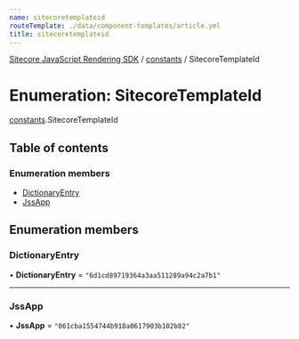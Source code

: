 ```yaml
---
name: sitecoretemplateid
routeTemplate: ./data/component-templates/article.yml
title: sitecoretemplateid
---
```


[Sitecore JavaScript Rendering SDK](/docs/fundamentals/ref/jss/) / [constants](/docs/fundamentals/ref/jss/modules/constants) / SitecoreTemplateId

# Enumeration: SitecoreTemplateId

[constants](/docs/fundamentals/ref/jss/modules/constants).SitecoreTemplateId

## Table of contents

### Enumeration members

- [DictionaryEntry](/docs/fundamentals/ref/jss/enums/constants/sitecoretemplateid#dictionaryentry)
- [JssApp](/docs/fundamentals/ref/jss/enums/constants/sitecoretemplateid#jssapp)

## Enumeration members

### DictionaryEntry

• **DictionaryEntry** = `"6d1cd89719364a3aa511289a94c2a7b1"`

___

### JssApp

• **JssApp** = `"061cba1554744b918a0617903b102b82"`
